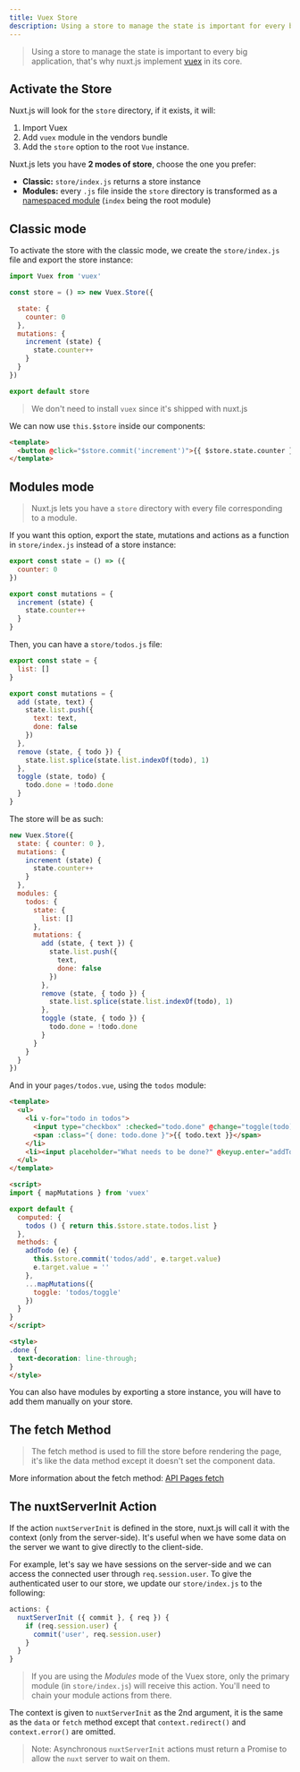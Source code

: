 ```yaml
---
title: Vuex Store
description: Using a store to manage the state is important for every big application, that's why nuxt.js implements Vuex in its core.
---
```


> Using a store to manage the state is important to every big application, that's why nuxt.js implement [vuex](https://github.com/vuejs/vuex) in its core.

## Activate the Store

Nuxt.js will look for the `store` directory, if it exists, it will:

1. Import Vuex
2. Add `vuex` module in the vendors bundle
3. Add the `store` option to the root `Vue` instance.

Nuxt.js lets you have **2 modes of store**, choose the one you prefer:

- **Classic:** `store/index.js` returns a store instance
- **Modules:** every `.js` file inside the `store` directory is transformed as a [namespaced module](http://vuex.vuejs.org/en/modules.html) (`index` being the root module)

## Classic mode

To activate the store with the classic mode, we create the `store/index.js` file and export the store instance:

```js
import Vuex from 'vuex'

const store = () => new Vuex.Store({

  state: {
    counter: 0
  },
  mutations: {
    increment (state) {
      state.counter++
    }
  }
})

export default store
```

> We don't need to install `vuex` since it's shipped with nuxt.js

We can now use `this.$store` inside our components:

```html
<template>
  <button @click="$store.commit('increment')">{{ $store.state.counter }}</button>
</template>
```

## Modules mode

> Nuxt.js lets you have a `store` directory with every file corresponding to a module.

If you want this option, export the state, mutations and actions as a function in `store/index.js` instead of a store instance:

```js
export const state = () => ({
  counter: 0
})

export const mutations = {
  increment (state) {
    state.counter++
  }
}
```

Then, you can have a `store/todos.js` file:
```js
export const state = {
  list: []
}

export const mutations = {
  add (state, text) {
    state.list.push({
      text: text,
      done: false
    })
  },
  remove (state, { todo }) {
    state.list.splice(state.list.indexOf(todo), 1)
  },
  toggle (state, todo) {
    todo.done = !todo.done
  }
}
```

The store will be as such:
```js
new Vuex.Store({
  state: { counter: 0 },
  mutations: {
    increment (state) {
      state.counter++
    }
  },
  modules: {
    todos: {
      state: {
        list: []
      },
      mutations: {
        add (state, { text }) {
          state.list.push({
            text,
            done: false
          })
        },
        remove (state, { todo }) {
          state.list.splice(state.list.indexOf(todo), 1)
        },
        toggle (state, { todo }) {
          todo.done = !todo.done
        }
      }
    }
  }
})
```

And in your `pages/todos.vue`, using the `todos` module:

```html
<template>
  <ul>
    <li v-for="todo in todos">
      <input type="checkbox" :checked="todo.done" @change="toggle(todo)">
      <span :class="{ done: todo.done }">{{ todo.text }}</span>
    </li>
    <li><input placeholder="What needs to be done?" @keyup.enter="addTodo"></li>
  </ul>
</template>

<script>
import { mapMutations } from 'vuex'

export default {
  computed: {
    todos () { return this.$store.state.todos.list }
  },
  methods: {
    addTodo (e) {
      this.$store.commit('todos/add', e.target.value)
      e.target.value = ''
    },
    ...mapMutations({
      toggle: 'todos/toggle'
    })
  }
}
</script>

<style>
.done {
  text-decoration: line-through;
}
</style>
```

<div class="Alert">You can also have modules by exporting a store instance, you will have to add them manually on your store.</div>

## The fetch Method

> The fetch method is used to fill the store before rendering the page, it's like the data method except it doesn't set the component data.

More information about the fetch method: [API Pages fetch](/api/pages-fetch)

## The nuxtServerInit Action

If the action `nuxtServerInit` is defined in the store, nuxt.js will call it with the context (only from the server-side). It's useful when we have some data on the server we want to give directly to the client-side.

For example, let's say we have sessions on the server-side and we can access the connected user through `req.session.user`. To give the authenticated user to our store, we update our `store/index.js` to the following:

```js
actions: {
  nuxtServerInit ({ commit }, { req }) {
    if (req.session.user) {
      commit('user', req.session.user)
    }
  }
}
```

> If you are using the _Modules_ mode of the Vuex store, only the primary module (in `store/index.js`) will receive this action. You'll need to chain your module actions from there.

The context is given to `nuxtServerInit` as the 2nd argument, it is the same as the `data` or `fetch` method except that `context.redirect()` and `context.error()` are omitted.

> Note: Asynchronous `nuxtServerInit` actions must return a Promise to allow the `nuxt` server to wait on them.
